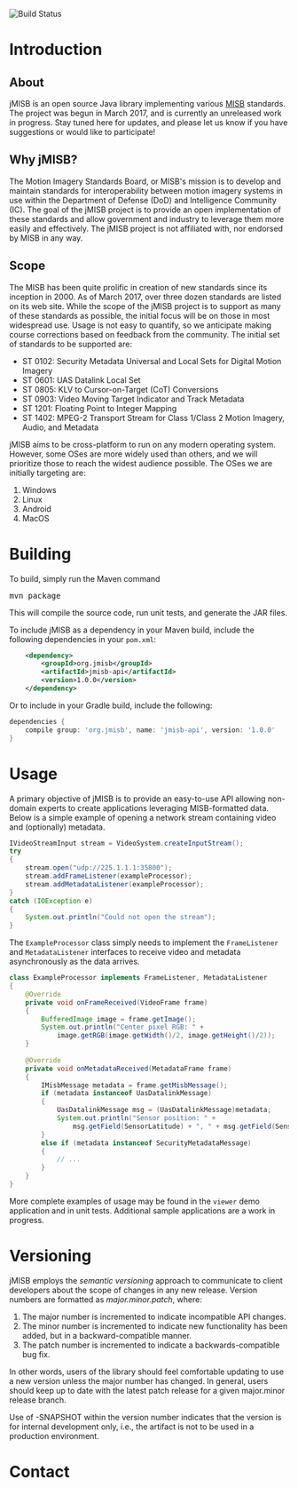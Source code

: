![Build Status](https://travis-ci.com/WestRidgeSystems/jmisb.svg?branch=develop)

# Introduction

## About

jMISB is an open source Java library implementing various 
[MISB](http://www.gwg.nga.mil/misb/ "MISB home page") standards. The
project was begun in March 2017, and is currently an unreleased work in
progress. Stay tuned here for updates, and please let us know if you have
suggestions or would like to participate!

## Why jMISB?

The Motion Imagery Standards Board, or MISB's mission is to develop and 
maintain standards for interoperability between motion imagery systems in use 
within the Department of Defense (DoD) and Intelligence Community (IC).
The goal of the jMISB project is to provide an open implementation of 
these standards and allow government and industry to leverage them more easily 
and effectively. The jMISB project is not affiliated with, nor endorsed by 
MISB in any way.

## Scope

The MISB has been quite prolific in creation of new standards since its 
inception in 2000. As of March 2017, over three dozen standards are listed
on its web site. While the scope of the jMISB project is to support as many of
these standards as possible, the initial focus will be on those
in most widespread use. Usage is not easy to quantify, so we anticipate 
making course corrections based on feedback from the community. The initial
set of standards to be supported are:

* ST 0102: Security Metadata Universal and Local Sets for Digital Motion
           Imagery
* ST 0601: UAS Datalink Local Set
* ST 0805: KLV to Cursor-on-Target (CoT) Conversions
* ST 0903: Video Moving Target Indicator and Track Metadata
* ST 1201: Floating Point to Integer Mapping
* ST 1402: MPEG-2 Transport Stream for Class 1/Class 2 Motion Imagery, Audio,
           and Metadata

jMISB aims to be cross-platform to run on any modern operating system. However,
some OSes are more widely used than others, and we will prioritize those to
reach the widest audience possible. The OSes we are initially targeting are:

1. Windows
2. Linux
3. Android
4. MacOS

# Building

To build, simply run the Maven command
<pre>
mvn package
</pre>
This will compile the source code, run unit tests, and generate the JAR files.

To include jMISB as a dependency in your Maven build, include the following dependencies in
your <code>pom.xml</code>:
```xml
    <dependency>
        <groupId>org.jmisb</groupId>
        <artifactId>jmisb-api</artifactId>
        <version>1.0.0</version>
    </dependency>
```
Or to include in your Gradle build, include the following:
```groovy
dependencies {
    compile group: 'org.jmisb', name: 'jmisb-api', version: '1.0.0'
}
```

# Usage

A primary objective of jMISB is to provide an easy-to-use API allowing 
non-domain experts to create applications leveraging MISB-formatted data.
Below is a simple example of opening a network stream containing video
and (optionally) metadata.

```java
IVideoStreamInput stream = VideoSystem.createInputStream();
try 
{
    stream.open("udp://225.1.1.1:35800");
    stream.addFrameListener(exampleProcessor);
    stream.addMetadataListener(exampleProcessor);
}
catch (IOException e)
{
    System.out.println("Could not open the stream");
}
```

The <code>ExampleProcessor</code> class simply needs to implement the
<code>FrameListener</code> and <code>MetadataListener</code> interfaces
to receive video and metadata asynchronously as the data arrives.

```java
class ExampleProcessor implements FrameListener, MetadataListener
{
    @Override
    private void onFrameReceived(VideoFrame frame)
    {
        BufferedImage image = frame.getImage();
        System.out.println("Center pixel RGB: " +
            image.getRGB(image.getWidth()/2, image.getHeight()/2));
    }
    
    @Override
    private void onMetadataReceived(MetadataFrame frame)
    {
        IMisbMessage metadata = frame.getMisbMessage();
        if (metadata instanceof UasDatalinkMessage)
        {
            UasDatalinkMessage msg = (UasDatalinkMessage)metadata;
            System.out.println("Sensor position: " + 
                msg.getField(SensorLatitude) + ", " + msg.getField(SensorLongitude));
        }
        else if (metadata instanceof SecurityMetadataMessage)
        {
            // ...
        }
    }
}
```

More complete examples of usage may be found in the <code>viewer</code> demo 
application and in unit tests. Additional sample applications are a work in
progress.

# Versioning

jMISB employs the <i>semantic versioning</i> approach to communicate to 
client developers about the scope of changes in any new release. Version
numbers are formatted as *major.minor.patch*, where:

1. The major number is incremented to indicate incompatible API changes.
2. The minor number is incremented to indicate new functionality has been
added, but in a backward-compatible manner.
3. The patch number is incremented to indicate a backwards-compatible bug
fix.

In other words, users of the library should feel comfortable updating to use
a new version unless the major number has changed. In general, users should 
keep up to date with the latest patch release for a given major.minor 
release branch.

Use of -SNAPSHOT within the version number indicates that the version is
for internal development only, i.e., the artifact is not to be used in a
production environment.

# Contact

